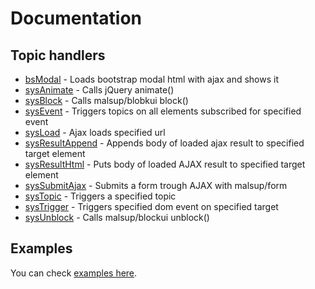 Documentation
=============

Topic handlers
--------------

 * [bsModal](bsModal.md) - Loads bootstrap modal html with ajax and shows it
 * [sysAnimate](sysAnimate.md) - Calls jQuery animate()
 * [sysBlock](sysBlock.md) - Calls malsup/blobkui block()
 * [sysEvent](sysEvent.md) - Triggers topics on all elements subscribed for specified event
 * [sysLoad](sysLoad.md) - Ajax loads specified url
 * [sysResultAppend](sysResultAppend.md) - Appends body of loaded ajax result to specified target element
 * [sysResultHtml](sysResultHtml.md) - Puts body of loaded AJAX result to specified target element
 * [sysSubmitAjax](sysSubmitAjax.md) - Submits a form trough AJAX with malsup/form
 * [sysTopic](sysTopic.md) - Triggers a specified topic
 * [sysTrigger](sysTrigger.md) - Triggers specified dom event on specified target
 * [sysUnblock](sysUnblock.md) - Calls malsup/blockui unblock()


Examples
--------

You can check [examples here](examples/index.md).
